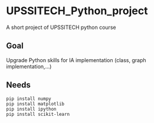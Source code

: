 # UPSSITECH_Python_project
A short project of UPSSITECH python course

## Goal
Upgrade Python skills for IA implementation (class, graph implementation,...)

## Needs
```
pip install numpy 
pip install matplotlib
pip install ipython
pip install scikit-learn
```
